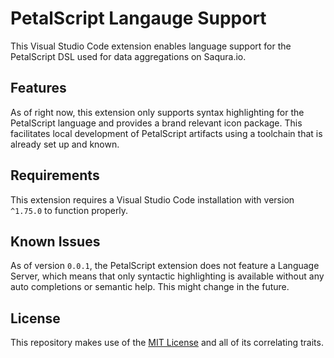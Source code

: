 # PetalScript Langauge Support

This Visual Studio Code extension enables language support for the PetalScript DSL used for data aggregations on Saqura.io.

## Features

As of right now, this extension only supports syntax highlighting for the PetalScript language and provides a brand relevant icon package. This facilitates local development of PetalScript artifacts using a toolchain that is already set up and known.

## Requirements

This extension requires a Visual Studio Code installation with version `^1.75.0` to function properly.

## Known Issues

As of version `0.0.1`, the PetalScript extension does not feature a Language Server, which means that only syntactic highlighting is available without any auto completions or semantic help. This might change in the future.

## License
This repository makes use of the [MIT License](https://opensource.org/licenses/MIT) and all of its correlating traits.